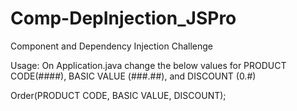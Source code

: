# Comp-DepInjection_JSPro
Component and Dependency Injection Challenge

Usage: 
On Application.java change the below values for PRODUCT CODE(####), BASIC VALUE (###.##), and DISCOUNT (0.#)

Order(PRODUCT CODE, BASIC VALUE, DISCOUNT);